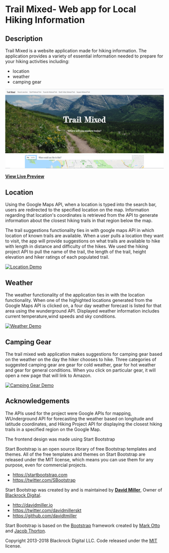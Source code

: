 # Trail Mixed- Web app for Local Hiking Information

## Description
Trail Mixed is a website application made for hiking information. The application provides a variety of essential information needed to prepare for your hiking activities including:
* location
* weather
* camping gear

[![Landing Page Preview](/img/TrailMixed_website1.PNG)](/img/TrailMixed_website1.PNG)

**[View Live Preview](https://chuynh18.github.io/project01/)**

## Location
Using the Google Maps API, when a location is typed into the search bar, users are redirected to the specified location on the map. Information regarding that location's coordinates is retrieved from the API to generate information about the closest hiking trails in that region below the map.

The trail suggestions functionality ties in with google maps API in which location of known trails are available. When a user pulls a location they want to visit, the app will provide suggestions on what trails are available to hike with length in distance and difficulty of the hikes. We used the hiking project API to pull the name of the trail, the length of the trail, height elevation and hiker ratings of each populated trail.

[![Location Demo](https://media.giphy.com/media/fGOfxnrv4vES0ZXU95/giphy.gif)](https://media.giphy.com/media/fGOfxnrv4vES0ZXU95/giphy.gif)

## Weather
The weather functionality of the application ties in with the location functionality. When one of the highighted locations generated from the Google Maps API is clicked on, a four day weather forecast is listed for that area using the wunderground API. Displayed weather information includes current temperature,wind speeds and sky conditions.

[![Weather Demo](https://media.giphy.com/media/1Aee2Q71GwsxwW9x6a/giphy.gif)](https://media.giphy.com/media/1Aee2Q71GwsxwW9x6a/giphy.gif)

## Camping Gear
The trail mixed web application makes suggestions for camping gear based on the weather on the day the hiker chooses to hike. Three categories of suggested camping gear are gear for cold weather, gear for hot weather and gear for general conditions.
When you click on particular gear, it will open a new page that will link to Amazon.

[![Camping Gear Demo](https://media.giphy.com/media/xUe3j2TDE7F4DdbcoP/giphy.gif)](https://media.giphy.com/media/xUe3j2TDE7F4DdbcoP/giphy.gif)


## Acknowledgements
The APIs used for the project were Google APIs for mapping, WUnderground API for forecasting the weather based on longitude and latitude coordinates, and Hiking Project API for displaying the closest hiking trails in a specified region on the Google Map.

The frontend design was made using Start Bootstrap

Start Bootstrap is an open source library of free Bootstrap templates and themes. All of the free templates and themes on Start Bootstrap are released under the MIT license, which means you can use them for any purpose, even for commercial projects.

* https://startbootstrap.com
* https://twitter.com/SBootstrap

Start Bootstrap was created by and is maintained by **[David Miller](http://davidmiller.io/)**, Owner of [Blackrock Digital](http://blackrockdigital.io/).

* http://davidmiller.io
* https://twitter.com/davidmillerskt
* https://github.com/davidtmiller

Start Bootstrap is based on the [Bootstrap](http://getbootstrap.com/) framework created by [Mark Otto](https://twitter.com/mdo) and [Jacob Thorton](https://twitter.com/fat).

Copyright 2013-2018 Blackrock Digital LLC. Code released under the [MIT](https://github.com/BlackrockDigital/startbootstrap-landing-page/blob/gh-pages/LICENSE) license.
